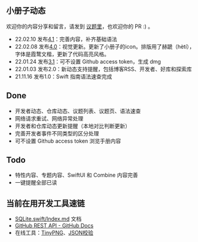 ## 小册子动态

欢迎你的内容分享和留言，请发到 [议题里](https://github.com/KwaiAppTeam/SwiftPamphletApp/issues)，也欢迎你的 PR :) 。

* 22.02.10 发布[4.1](https://github.com/KwaiAppTeam/SwiftPamphletApp/releases/tag/4.1)：完善内容，补齐基础语法
* 22.02.08 发布[4.0](https://github.com/KwaiAppTeam/SwiftPamphletApp/releases/tag/4.0)：视觉更新。更新了小册子的icon。排版用了赫蹏（hètí），字体是霞鹜文楷，更新了代码高亮风格。
* 22.01.24 发布[3.1](https://github.com/KwaiAppTeam/SwiftPamphletApp/releases/tag/3.1)：可不设置 Github access token，生成 dmg
* 22.01.03 发布2.0：新动态支持提醒，包括博客RSS、开发者、好库和探索库
* 21.11.16 发布1.0：Swift 指南语法速查完成

## Done

* 开发者动态、仓库动态、议题列表、议题页、语法速查
* 网络请求重试、网络异常处理
* 开发者和仓库动态更新提醒（本地对比判断更新）
* 完善开发者事件不同类型的区分处理
* 可不设置 Github access token 浏览手册内容

## Todo

* 特性内容、专题内容、SwiftUI 和 Combine 内容完善
* 一键提醒全部已读

## 当前在用开发工具速链

* [SQLite.swift/Index.md](https://github.com/stephencelis/SQLite.swift/blob/master/Documentation/Index.md) 文档
* [GitHub REST API - GitHub Docs](https://docs.github.com/cn/rest)
* 在线工具：[TinyPNG](https://tinypng.com/)、[JSON校验](http://www.1json.com/json/)
